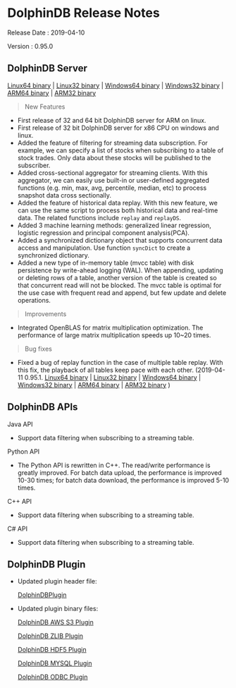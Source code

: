 # DolphinDB Release Notes

Release Date : 2019-04-10

Version : 0.95.0

## DolphinDB Server
[Linux64 binary](http://www.dolphindb.com/downloads/DolphinDB_Linux64_V0.95.0.zip) | 
[Linux32 binary](http://www.dolphindb.com/downloads/DolphinDB_Linux32_V0.95.0.zip) | [Windows64 binary](http://www.dolphindb.com/downloads/DolphinDB_Win64_V0.95.0.zip) | 
[Windows32 binary](http://www.dolphindb.com/downloads/DolphinDB_Win32_V0.95.0.zip) | 
[ARM64 binary](http://www.dolphindb.com/downloads/DolphinDB_ARM64_V0.95.0.zip) | 
[ARM32 binary](http://www.dolphindb.com/downloads/DolphinDB_ARM32_V0.95.0.zip) 

> New Features

* First release of 32 and 64 bit DolphinDB server for ARM on linux.
* First release of 32 bit DolphinDB server for x86 CPU on windows and linux.
* Added the feature of filtering for streaming data subscription. For example, we can specify a list of stocks when subscribing to a table of stock trades. Only data about these stocks will be published to the subscriber. 
* Added cross-sectional aggregator for streaming clients. With this aggregator, we can easily use built-in or user-defined aggregated functions (e.g. min, max, avg, percentile, median, etc) to process snapshot data cross sectionally. 
* Added the feature of historical data replay. With this new feature, we can use the same script to process both historical data and real-time data. The related functions include `replay` and `replayDS`.
* Added 3 machine learning methods: generalized linear regression, logistic regression and principal component analysis(PCA).
* Added a synchronized dictionary object that supports concurrent data access and manipulation. Use function `syncDict` to create a synchronized dictionary.
* Added a new type of in-memory table (mvcc table) with disk persistence by write-ahead logging (WAL). When appending, updating or deleting rows of a table, another version of the table is created so that concurrent read will not be blocked. The mvcc table is optimal for the use case with frequent read and append, but few update and delete operations.

> Improvements

* Integrated OpenBLAS for matrix multiplication optimization. The performance of large matrix multiplication speeds up 10~20 times.

> Bug fixes

* Fixed a bug of replay function in the case of multiple table replay. With this fix, the playback of all tables keep pace with each other. (2019-04-11 0.95.1.   [Linux64 binary](http://www.dolphindb.com/downloads/DolphinDB_Linux64_V0.95.1.zip) | 
[Linux32 binary](http://www.dolphindb.com/downloads/DolphinDB_Linux32_V0.95.1.zip) | [Windows64 binary](http://www.dolphindb.com/downloads/DolphinDB_Win64_V0.95.1.zip) | 
[Windows32 binary](http://www.dolphindb.com/downloads/DolphinDB_Win32_V0.95.1.zip) | 
[ARM64 binary](http://www.dolphindb.com/downloads/DolphinDB_ARM64_V0.95.1.zip) | 
[ARM32 binary](http://www.dolphindb.com/downloads/DolphinDB_ARM32_V0.95.1.zip) )



## DolphinDB APIs

Java API

* Support data filtering when subscribing to a streaming table.

Python API

* The Python API is rewritten in C++. The read/write performance is greatly improved. For batch data upload, the performance is improved 10-30 times; for batch data download, the performance is improved 5-10 times.

C++ API

* Support data filtering when subscribing to a streaming table.

C# API

* Support data filtering when subscribing to a streaming table.

## DolphinDB Plugin

* Updated plugin header file:
  
    [DolphinDBPlugin](https://github.com/dolphindb/release/raw/master/0.95/DolphinDB_Plugin_V0.95.0_src.zip)

* Updated plugin binary files:

    [DolphinDB AWS S3 Plugin](http://www.dolphindb.com/downloads/AWSS3_V0.95.0.zip)

    [DolphinDB ZLIB Plugin](http://www.dolphindb.com/downloads/ZLIB_V0.95.0.zip)

    [DolphinDB HDF5 Plugin](http://www.dolphindb.com/downloads/HDF5_V0.95.0.zip)

    [DolphinDB MYSQL Plugin](http://www.dolphindb.com/downloads/MYSQL_V0.95.0.zip)

    [DolphinDB ODBC Plugin](http://www.dolphindb.com/downloads/ODBC_V0.95.0.zip)

